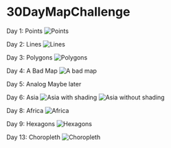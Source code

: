 # 30DayMapChallenge

Day 1: Points
![Points](day1_points_stationtemperature/mean_max_temperature.gif)

Day 2: Lines
![Lines](day2_lines_polarstern/polarstern_seasurfacetemperature.png)

Day 3: Polygons
![Polygons](day3_polygons_catrare/catrare_darmstadt.png)

Day 4: A Bad Map
![A bad map](day4_badmap_bad_days/bad.png)

Day 5: Analog
Maybe later

Day 6: Asia
![Asia with shading](day6_asia_fulldata/asia_shading.png)
![Asia without shading](day6_asia_fulldata/asia_noshading.png)

Day 8: Africa
![Africa](day8_africa_duerre/africa.png)

Day 9: Hexagons
![Hexagons](day9_hexagons_warnwetter/hexagons.png)

Day 13: Choropleth
![Choropleth](day13_choropleth_heat_warnings/heat_warnings.gif)